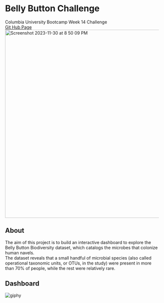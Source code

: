 # Belly Button Challenge
Columbia University Bootcamp Week 14 Challenge <br/>
[Git Hub Page](https://ericllorente1.github.io/belly-button-challenge/)
<img width="618" alt="Screenshot 2023-11-30 at 8 50 09 PM" src="https://github.com/ericllorente1/belly-button-challenge/assets/138624328/a8cff411-e1b0-47bf-bc9e-f9c5e58f280d">
## About
The aim of this project is to build an interactive dashboard to explore the Belly Button Biodiversity dataset, which catalogs the microbes that colonize human navels.<br/>
The dataset reveals that a small handful of microbial species (also called operational taxonomic units, or OTUs, in the study) were present in more than 70% of people, while the rest were relatively rare.<br/>
## Dashboard
![giphy](https://github.com/ericllorente1/belly-button-challenge/assets/138624328/f28f908f-0b65-4b22-ba5b-404ddfee2763)

